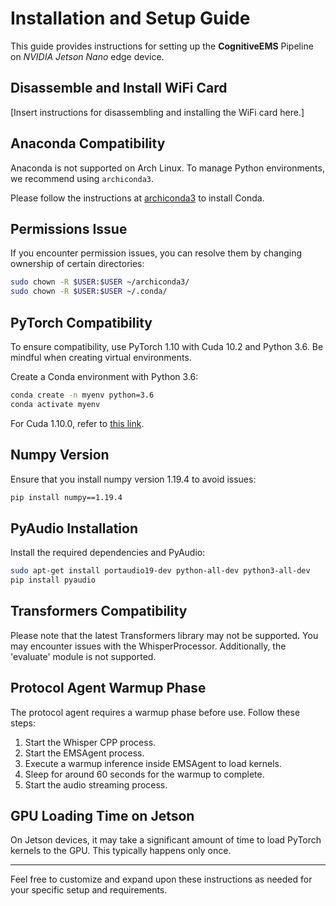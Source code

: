 # Installation and Setup Guide

This guide provides instructions for setting up the **CognitiveEMS** Pipeline on *NVIDIA Jetson Nano* edge device.

## Disassemble and Install WiFi Card

[Insert instructions for disassembling and installing the WiFi card here.]

## Anaconda Compatibility

Anaconda is not supported on Arch Linux. To manage Python environments, we recommend using `archiconda3`.

Please follow the instructions at [archiconda3](https://github.com/yqlbu/archiconda3) to install Conda.

## Permissions Issue

If you encounter permission issues, you can resolve them by changing ownership of certain directories:

```bash
sudo chown -R $USER:$USER ~/archiconda3/
sudo chown -R $USER:$USER ~/.conda/
```

## PyTorch Compatibility

To ensure compatibility, use PyTorch 1.10 with Cuda 10.2 and Python 3.6. Be mindful when creating virtual environments.

Create a Conda environment with Python 3.6:


```bash
conda create -n myenv python=3.6
conda activate myenv
```

For Cuda 1.10.0, refer to [this link](https://qengineering.eu/install-pytorch-on-jetson-nano.html).

## Numpy Version

Ensure that you install numpy version 1.19.4 to avoid issues:

```bash
pip install numpy==1.19.4
```
## PyAudio Installation

Install the required dependencies and PyAudio:


```bash
sudo apt-get install portaudio19-dev python-all-dev python3-all-dev
pip install pyaudio
```

## Transformers Compatibility

Please note that the latest Transformers library may not be supported. You may encounter issues with the WhisperProcessor. Additionally, the 'evaluate' module is not supported.

## Protocol Agent Warmup Phase

The protocol agent requires a warmup phase before use. Follow these steps:

1.  Start the Whisper CPP process.
2.  Start the EMSAgent process.
3.  Execute a warmup inference inside EMSAgent to load kernels.
4.  Sleep for around 60 seconds for the warmup to complete.
5.  Start the audio streaming process.

## GPU Loading Time on Jetson

On Jetson devices, it may take a significant amount of time to load PyTorch kernels to the GPU. This typically happens only once.

----------

Feel free to customize and expand upon these instructions as needed for your specific setup and requirements.

